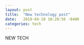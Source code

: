 ```yaml
---
layout: post
title:  "New technology post"
date:   2018-04-10 10:20:56 -0400
categories: tech
---
```

NEW TECH
